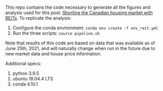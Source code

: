 This repo contains the code necessary to generate all the figures and analysis used for this post: [Shorting the Canadian housing market with REITs](http://www.erikdrysdale.com/reit_can_short). To replicate the analysis:

1. Configure the conda environment: `conda env create -f env_reit.yml`
2. Run the three scripts: `source pipeline.sh`

Note that results of this code are based on data that was available as of June 25th, 2021, and will naturally change when run in the future due to new market data and house price information. 

Additional specs:

1. python 3.9.5
2. ubuntu 18.04.4 LTS
3. conda 4.10.1
